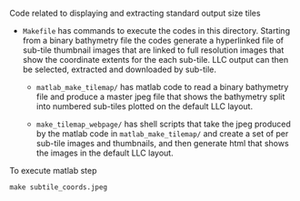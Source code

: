 Code related to displaying and extracting standard output size tiles

* ```Makefile``` has commands to execute the codes in this directory. Starting from a binary
   bathymetry file the codes generate a hyperlinked file of sub-tile thumbnail images that are linked
   to full resolution images that show the coordinate extents for the each sub-tile. LLC output can
   then be selected, extracted and downloaded by sub-tile.

   *  ```matlab_make_tilemap/``` has matlab code to read a binary bathymetry file and produce a master
   jpeg file that shows the bathymetry split into numbered sub-tiles plotted on the default LLC
   layout.

   * ```make_tilemap_webpage/``` has shell scripts that take the jpeg produced by the matlab code in 
   ```matlab_make_tilemap/``` and create a set of per sub-tile images and thumbnails, and then generate
   html that shows the images in the default LLC layout.

To execute matlab step
```
make subtile_coords.jpeg
```
